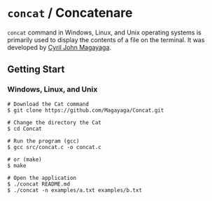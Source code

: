 # `concat` / Concatenare

`concat` command in Windows, Linux, and Unix operating systems is primarily used to display the contents of a file on the terminal. It was developed by [Cyril John Magayaga](https://github.com/magayaga).

## Getting Start

### Windows, Linux, and Unix
```shell
# Download the Cat command
$ git clone https://github.com/Magayaga/Concat.git

# Change the directory the Cat
$ cd Concat

# Run the program (gcc)
$ gcc src/concat.c -o concat.c

# or (make)
$ make

# Open the application
$ ./concat README.md
$ ./concat -n examples/a.txt examples/b.txt

```
